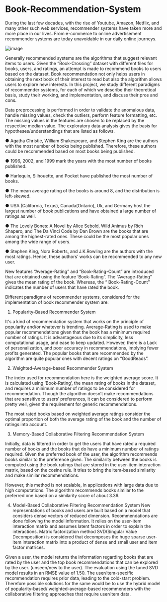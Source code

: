 # Book-Recommendation-System
During the last few decades, with the rise of Youtube, Amazon, Netflix, and many other such web services, recommender systems have taken more and more place in our lives. From e-commerce to online advertisement recommender systems are today unavoidable in our daily online journeys.

![image](https://user-images.githubusercontent.com/57758182/211599254-da68604a-c304-43b3-8029-913df35560fa.png)


Generally recommended systems are the algorithms that suggest relevant items to users. Given
the “Book-Crossing” dataset with different files for books, users, and ratings, an attempt is made to
recommend books to users based on the dataset. Book recommendation not only helps users in
obtaining the next book of their interest to read but also the algorithm allows users to explore new
interests. In this project, we study different paradigms of recommender systems, for each of which we
describe their theoretical basis, study their working, and implementation, and discuss their pros and
cons.

Data preprocessing is performed in order to validate the anomalous data, handle missing
values, check the outliers, perform feature formatting, etc. The missing values in the features are
chosen to be replaced by the respective median value. The exploratory data analysis gives the basis
for hypotheses/understandings that are listed as follows.

● Agatha Christie, William Shakespeare, and Stephen King are the authors with the most number
of books being published. Therefore, these authors could be recommended based on most
books being published.

● 1996, 2002, and 1999 mark the years with the most number of books published.

● Harlequin, Silhouette, and Pocket have published the most number of books.

● The mean average rating of the books is around 8, and the distribution is left-skewed.

● USA (California, Texas), Canada(Ontario), Uk, and Germany host the largest number of book
publications and have obtained a large number of ratings as well.

● The Lovely Bones: A Novel by Alice Sebold, Wild Animus by Rich Shapero, and The Da Vinci Code
by Dan Brown are the books that are among the highest-rated ones. These could be the most
popular ones among the wide range of users.

● Stephen King, Nora Roberts, and J.K.Rowling are the authors with the most ratings. Hence,
these authors’ works can be recommended to any new user.

New features “Average-Rating” and “Book-Rating-Count” are introduced that are obtained
using the feature ‘Book-Rating”. The “Average-Rating” gives the mean rating of the book. Whereas, the
“ Book-Rating-Count” indicates the number of users that have rated the book.

Different paradigms of recommender systems, considered for the implementation of book
recommender system are:

1. Popularity-Based Recommender System

It's a kind of recommendation system that works on the principle of popularity and/or
whatever is trending. Average-Rating is used to make popular recommendations given that the book
has a minimum required number of ratings. It is advantageous due to its simplicity, less computational
usage, and ease to keep updated. However, there is a Lack of personalization, and poor accuracy in
recommendations, implying fewer profits generated.
The popular books that are recommended by the algorithm are quite popular ones with decent
ratings on “GoodReads”.

2. Weighted-Average-based Recommender System

The index used for recommendation here is the weighted average score. It is calculated using
‘Book-Rating’, the mean rating of books in the dataset, and requires a minimum number of ratings to
be considered for recommendation. Though the algorithm doesn’t make recommendations that are
sensitive to users’ preferences, it can be considered to perform pretty well, given the requirement for
generic recommendations.

The most rated books based on weighted average ratings consider the optimal proportion of both the
average rating of the book and the number of ratings into account.

3. Memory-Based Collaborative Filtering Recommendation System

Initially, data is filtered in order to get the users that have rated a required number of books
and the books that do have a minimum number of ratings required. Given the preferred book of the
user, the algorithm recommends books similar to the preference given. The similarity between the
books is computed using the book ratings that are stored in the user-item interaction matrix, based
on the cosine rule. It tries to bring the item-based similarity and make similar recommendations.

However, this method is not scalable, in applications with large data due to high computations.
The algorithm recommends books similar to the preferred one based on a similarity score of about
3.36.

4. Model-Based Collaborative Filtering Recommendation System
New representations of books and users are built based on a model that considers dense
vectors of reduced dimension. Recommendations are done following the model information. It relies
on the user-item interaction matrix and assumes latent factors in order to explain the interactions.
Matrix factorization method SVD(Singular Value Decomposition) is considered that decomposes the
huge sparse user-item interaction matrix into a product of dense and small user and item factor
matrices.

Given a user, the model returns the information regarding books that are rated by the user and the
top book recommendations that can be explored by the user. (unseen/new to the user).
The evaluation using the tuned SVD model results in an RMSE value of 1.50.
The user/item-specific recommendation requires prior data, leading to the cold-start problem.
Therefore possible solutions for the same would be to use the hybrid model of popularity-based/
weighted-average-based recommenders with the collaborative filtering approaches that require
user/item data.

